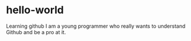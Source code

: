 # hello-world
Learning github
I am a young programmer who really wants to understand Github and be a pro at it.
